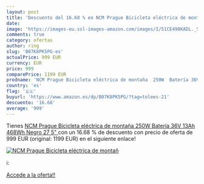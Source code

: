 ```yaml
---
layout: post
title: 'Descuento del 16.68 % en NCM Prague Bicicleta eléctrica de montañ'
date: 
image: 'https://images-eu.ssl-images-amazon.com/images/I/51CE490KADL._SL200_.jpg'
comments: true
category: ofertas
author: ring
slug: 'B07K8PK5PG-es'
actualPrice: 999 EUR
currency: EUR
price: 999
comparePrice: 1199 EUR
prodname: 'NCM Prague Bicicleta eléctrica de montaña  250W  Batería 36V 13Ah 468Wh  Negro 27 5" '
country: 'es'
flag: '🇪🇸'
buyurl: 'https://www.amazon.es/dp/B07K8PK5PG/?tag=tolees-21'
descuento: '16.68'
average: '999'
---
```


Tienes [NCM Prague Bicicleta eléctrica de montaña  250W  Batería 36V 13Ah 468Wh  Negro 27 5" ](https://www.amazon.es/dp/B07K8PK5PG/?tag=tolees-21) con un 16.68 % de descuento con precio de oferta de 999 EUR (original: 1199 EUR) en el siguiente enlace!

[![NCM Prague Bicicleta eléctrica de montañ](https://images-eu.ssl-images-amazon.com/images/I/51CE490KADL._SL200_.jpg)](https://www.amazon.es/dp/B07K8PK5PG/?tag=tolees-21)

ℹ️:


[Accede a la oferta!!](https://www.amazon.es/dp/B07K8PK5PG/?tag=tolees-21)
